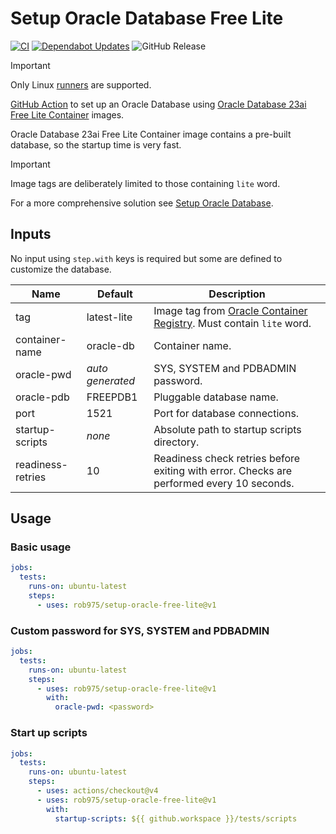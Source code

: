 
# Setup Oracle Database Free Lite

[![CI](https://github.com/rob975/setup-oracle-free-lite/actions/workflows/ci.yml/badge.svg)](https://github.com/rob975/setup-oracle-free-lite/actions/workflows/ci.yml)
[![Dependabot Updates](https://github.com/rob975/setup-oracle-free-lite/actions/workflows/dependabot/dependabot-updates/badge.svg)](https://github.com/rob975/setup-oracle-free-lite/actions/workflows/dependabot/dependabot-updates)
![GitHub Release](https://img.shields.io/github/v/release/rob975/setup-oracle-free-lite)

> [!IMPORTANT]
> Only Linux [runners](https://github.com/actions/runner-images) are supported.

[GitHub Action](https://docs.github.com/actions) to set up an Oracle Database using [
Oracle Database 23ai Free Lite Container](https://container-registry.oracle.com/ords/ocr/ba/database/free>) images.

Oracle Database 23ai Free Lite Container image contains a pre-built database, so
the startup time is very fast.

> [!IMPORTANT]
> Image tags are deliberately limited to those containing `lite` word.
>
> For a more comprehensive solution see
> [Setup Oracle Database](https://github.com/marketplace/actions/setup-oracle-db-free).

## Inputs

No input using `step.with` keys is required but some are defined to customize
the database.

| Name              | Default          | Description |
|-------------------|------------------|-------------|
| tag               | latest-lite      | Image tag from [Oracle Container Registry](https://container-registry.oracle.com/ords/ocr/ba/database/free>). Must contain `lite` word. |
| container-name    | oracle-db        | Container name. |
| oracle-pwd        | *auto generated* | SYS, SYSTEM and PDBADMIN password. |
| oracle-pdb        | FREEPDB1         | Pluggable database name. |
| port              | 1521             | Port for database connections. |
| startup-scripts   | *none*           | Absolute path to startup scripts directory. |
| readiness-retries | 10               | Readiness check retries before exiting with error. Checks are performed every 10 seconds. |

## Usage


### Basic usage

```yaml
jobs:
  tests:
    runs-on: ubuntu-latest
    steps:
      - uses: rob975/setup-oracle-free-lite@v1
```

### Custom password for SYS, SYSTEM and PDBADMIN

```yaml
jobs:
  tests:
    runs-on: ubuntu-latest
    steps:
      - uses: rob975/setup-oracle-free-lite@v1
        with:
          oracle-pwd: <password>
```

### Start up scripts

```yaml
jobs:
  tests:
    runs-on: ubuntu-latest
    steps:
      - uses: actions/checkout@v4
      - uses: rob975/setup-oracle-free-lite@v1
        with:
          startup-scripts: ${{ github.workspace }}/tests/scripts
```
